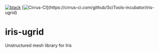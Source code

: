 [comment]: # (https://shields.io/ is a good source of these)
[![black](https://img.shields.io/badge/code%20style-black-000000.svg)](https://github.com/psf/black)
[![Cirrus-CI]("https://api.cirrus-ci.com/github/SciTools-incubator/iris-ugrid.svg?branch=master")](https://cirrus-ci.com/github/SciTools-incubator/iris-ugrid)

# iris-ugrid
Unstructured mesh library for Iris

